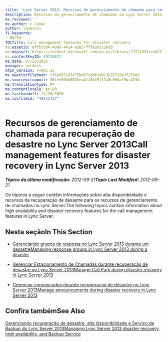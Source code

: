```yaml
---
title: 'Lync Server 2013: Recursos de gerenciamento de chamada para recuperação de desastre'
description: Recursos de gerenciamento de chamadas do Lync Server 2013 para recuperação de desastres.
ms.reviewer: ''
ms.author: v-lanac
author: lanachin
f1.keywords:
- NOCSH
TOCTitle: Call management features for disaster recovery
ms:assetid: effb75b4-499d-4414-a283-fffe165c26dd
ms:mtpsurl: https://technet.microsoft.com/en-us/library/JJ721935(v=OCS.15)
ms:contentKeyID: 49733871
ms.date: 07/23/2014
manager: serdars
mtps_version: v=OCS.15
ms.openlocfilehash: cf7ed561d3d75bd87cddb1d813825729e3f25389
ms.sourcegitcommit: 36fee89bb887bea4f18b19f17a8c69daf5bc423d
ms.translationtype: MT
ms.contentlocale: pt-BR
ms.lasthandoff: 11/26/2020
ms.locfileid: "49435737"
---
```

# <a name="call-management-features-for-disaster-recovery-in-lync-server-2013"></a><span data-ttu-id="d7100-103">Recursos de gerenciamento de chamada para recuperação de desastre no Lync Server 2013</span><span class="sxs-lookup"><span data-stu-id="d7100-103">Call management features for disaster recovery in Lync Server 2013</span></span>

<div data-xmlns="http://www.w3.org/1999/xhtml">

<div class="topic" data-xmlns="http://www.w3.org/1999/xhtml" data-msxsl="urn:schemas-microsoft-com:xslt" data-cs="https://msdn.microsoft.com/">

<div data-asp="https://msdn2.microsoft.com/asp">



</div>

<div id="mainSection">

<div id="mainBody"><span data-ttu-id="d7100-104">

<span> </span></span><span class="sxs-lookup"><span data-stu-id="d7100-104">

<span> </span></span></span>

<span data-ttu-id="d7100-105">_**Tópico da última modificação:** 2012-09-21_</span><span class="sxs-lookup"><span data-stu-id="d7100-105">_**Topic Last Modified:** 2012-09-21_</span></span>

<span data-ttu-id="d7100-106">Os tópicos a seguir contêm informações sobre alta disponibilidade e recursos de recuperação de desastre para os recursos de gerenciamento de chamadas no Lync Server.</span><span class="sxs-lookup"><span data-stu-id="d7100-106">The following topics contain information about high availability and disaster recovery features for the call management features in Lync Server.</span></span>

<div>

## <a name="in-this-section"></a><span data-ttu-id="d7100-107">Nesta seção</span><span class="sxs-lookup"><span data-stu-id="d7100-107">In This Section</span></span>

  - [<span data-ttu-id="d7100-108">Gerenciando grupos de resposta no Lync Server 2013 durante um desastre</span><span class="sxs-lookup"><span data-stu-id="d7100-108">Managing response groups in Lync Server 2013 during a disaster</span></span>](lync-server-2013-managing-response-groups-during-a-disaster.md)

  - [<span data-ttu-id="d7100-109">Gerenciar Estacionamento de Chamadas durante recuperação de desastre no Lync Server 2013</span><span class="sxs-lookup"><span data-stu-id="d7100-109">Manage Call Park during disaster recovery in Lync Server 2013</span></span>](lync-server-2013-manage-call-park-during-disaster-recovery.md)

  - [<span data-ttu-id="d7100-110">Gerenciar comunicados durante recuperação de desastre no Lync Server 2013</span><span class="sxs-lookup"><span data-stu-id="d7100-110">Manage announcements during disaster recovery in Lync Server 2013</span></span>](lync-server-2013-manage-announcements-during-disaster-recovery.md)

</div>

<div>

## <a name="see-also"></a><span data-ttu-id="d7100-111">Confira também</span><span class="sxs-lookup"><span data-stu-id="d7100-111">See Also</span></span>


[<span data-ttu-id="d7100-112">Gerenciando recuperação de desastre, alta disponibilidade e Serviço de Backup do Lync Server 2013</span><span class="sxs-lookup"><span data-stu-id="d7100-112">Managing Lync Server 2013 disaster recovery, high availability, and Backup Service</span></span>](lync-server-2013-managing-lync-server-disaster-recovery-high-availability-and-backup-service.md)  
  

<span data-ttu-id="d7100-113"></div>

</div>

<span> </span>

</div>

</div>

</span><span class="sxs-lookup"><span data-stu-id="d7100-113"></div>

</div>

<span> </span>

</div>

</div>

</span></span></div>

